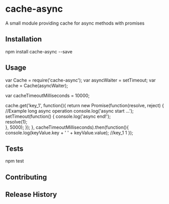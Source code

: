 cache-async
=========

A small module providing cache for async methods with promises

## Installation

  npm install cache-async --save

## Usage

var Cache = require('cache-async');
var asyncWaiter = setTimeout;
var cache = Cache(asyncWaiter);

var cacheTimeoutMilliseconds = 10000;
  
cache.get('key_1', function(){
        return new Promise(function(resolve, reject) {
            //Example long async operation
            console.log('async start ...');
            setTimeout(function() {
                console.log('async end!');                
                resolve(1);                
            }, 5000);
        });
    }, cacheTimeoutMilliseconds).then(function(){
        console.log(keyValue.key + ' ' + keyValue.value); //key_1 1
    });

## Tests

  npm test

## Contributing



## Release History

